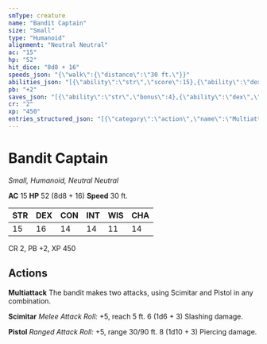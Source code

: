 ```yaml
---
smType: creature
name: "Bandit Captain"
size: "Small"
type: "Humanoid"
alignment: "Neutral Neutral"
ac: "15"
hp: "52"
hit_dice: "8d8 + 16"
speeds_json: "{\"walk\":{\"distance\":\"30 ft.\"}}"
abilities_json: "[{\"ability\":\"str\",\"score\":15},{\"ability\":\"dex\",\"score\":16},{\"ability\":\"con\",\"score\":14},{\"ability\":\"int\",\"score\":14},{\"ability\":\"wis\",\"score\":11},{\"ability\":\"cha\",\"score\":14}]"
pb: "+2"
saves_json: "[{\"ability\":\"str\",\"bonus\":4},{\"ability\":\"dex\",\"bonus\":5},{\"ability\":\"wis\",\"bonus\":2}]"
cr: "2"
xp: "450"
entries_structured_json: "[{\"category\":\"action\",\"name\":\"Multiattack\",\"text\":\"The bandit makes two attacks, using Scimitar and Pistol in any combination.\"},{\"category\":\"action\",\"name\":\"Scimitar\",\"text\":\"*Melee Attack Roll:* +5, reach 5 ft. 6 (1d6 + 3) Slashing damage.\"},{\"category\":\"action\",\"name\":\"Pistol\",\"text\":\"*Ranged Attack Roll:* +5, range 30/90 ft. 8 (1d10 + 3) Piercing damage.\"}]"
---
```


# Bandit Captain
*Small, Humanoid, Neutral Neutral*

**AC** 15
**HP** 52 (8d8 + 16)
**Speed** 30 ft.

| STR | DEX | CON | INT | WIS | CHA |
| --- | --- | --- | --- | --- | --- |
| 15 | 16 | 14 | 14 | 11 | 14 |

CR 2, PB +2, XP 450

## Actions

**Multiattack**
The bandit makes two attacks, using Scimitar and Pistol in any combination.

**Scimitar**
*Melee Attack Roll:* +5, reach 5 ft. 6 (1d6 + 3) Slashing damage.

**Pistol**
*Ranged Attack Roll:* +5, range 30/90 ft. 8 (1d10 + 3) Piercing damage.

